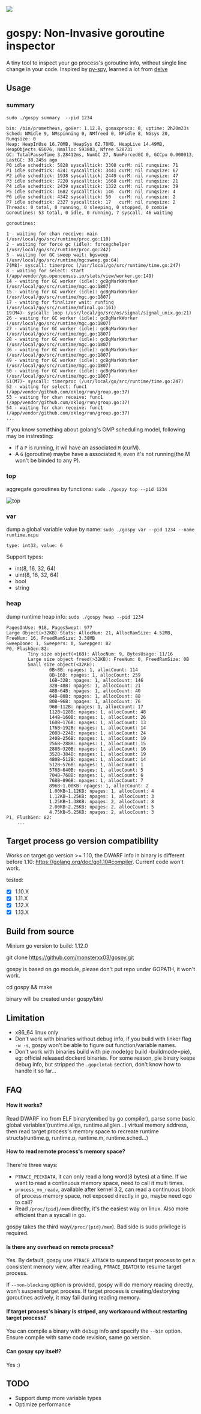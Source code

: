 ![](https://github.com/monsterxx03/gospy/workflows/Go/badge.svg)

# gospy: Non-Invasive goroutine inspector

A tiny tool to inspect your go process's goroutine info, without single line change in your code. Inspired by [py-spy](https://github.com/benfred/py-spy),
learned a lot from [delve](https://github.com/go-delve/delve)


## Usage

### summary

`sudo ./gospy summary  --pid 1234`


    bin: /bin/prometheus, goVer: 1.12.8, gomaxprocs: 8, uptime: 2h20m23s
    Sched: NMidle 9, NMspinning 0, NMfreed 0, NPidle 8, NGsys 20, Runqsize: 0
    Heap: HeapInUse 16.70MB, HeapSys 62.78MB, HeapLive 14.49MB, HeapObjects 65076, Nmalloc 593803, Nfree 528731
    GC: TotalPauseTime 3.28412ms, NumGC 27, NumForcedGC 0, GCCpu 0.000013, LastGC: 38.245s ago
    P0 idle schedtick: 5828 syscalltick: 3308 curM: nil runqsize: 71
    P1 idle schedtick: 4241 syscalltick: 3441 curM: nil runqsize: 67
    P2 idle schedtick: 1938 syscalltick: 2449 curM: nil runqsize: 47
    P3 idle schedtick: 7220 syscalltick: 1668 curM: nil runqsize: 21
    P4 idle schedtick: 2439 syscalltick: 1322 curM: nil runqsize: 39
    P5 idle schedtick: 1682 syscalltick: 146  curM: nil runqsize: 4
    P6 idle schedtick: 4342 syscalltick: 50   curM: nil runqsize: 2
    P7 idle schedtick: 2327 syscalltick: 17   curM: nil runqsize: 2
    Threads: 0 total, 0 running, 0 sleeping, 0 stopped, 0 zombie
    Goroutines: 53 total, 0 idle, 0 running, 7 syscall, 46 waiting

    goroutines:

    1 - waiting for chan receive: main (/usr/local/go/src/runtime/proc.go:110)
    2 - waiting for force gc (idle): forcegchelper (/usr/local/go/src/runtime/proc.go:242)
    3 - waiting for GC sweep wait: bgsweep (/usr/local/go/src/runtime/mgcsweep.go:64)
    7(M8)- syscall: timerproc (/usr/local/go/src/runtime/time.go:247)
    8 - waiting for select: start (/app/vendor/go.opencensus.io/stats/view/worker.go:149)
    14 - waiting for GC worker (idle): gcBgMarkWorker (/usr/local/go/src/runtime/mgc.go:1807)
    15 - waiting for GC worker (idle): gcBgMarkWorker (/usr/local/go/src/runtime/mgc.go:1807)
    17 - waiting for finalizer wait: runfinq (/usr/local/go/src/runtime/mfinal.go:161)
    19(M4)- syscall: loop (/usr/local/go/src/os/signal/signal_unix.go:21)
    26 - waiting for GC worker (idle): gcBgMarkWorker (/usr/local/go/src/runtime/mgc.go:1807)
    27 - waiting for GC worker (idle): gcBgMarkWorker (/usr/local/go/src/runtime/mgc.go:1807)
    28 - waiting for GC worker (idle): gcBgMarkWorker (/usr/local/go/src/runtime/mgc.go:1807)
    36 - waiting for GC worker (idle): gcBgMarkWorker (/usr/local/go/src/runtime/mgc.go:1807)
    49 - waiting for GC worker (idle): gcBgMarkWorker (/usr/local/go/src/runtime/mgc.go:1807)
    50 - waiting for GC worker (idle): gcBgMarkWorker (/usr/local/go/src/runtime/mgc.go:1807)
    51(M7)- syscall: timerproc (/usr/local/go/src/runtime/time.go:247)
    52 - waiting for select: func1 (/app/vendor/github.com/oklog/run/group.go:37)
    53 - waiting for chan receive: func1 (/app/vendor/github.com/oklog/run/group.go:37)
    54 - waiting for chan receive: func1 (/app/vendor/github.com/oklog/run/group.go:37)
    ...


If you know something about golang's GMP scheduling model, following may be instresting:

- If a `P` is running, it wil have an associated `M` (curM).
- A `G` (goroutine) maybe have a associated `M`, even it's not running(the M won't be binded to any P).


###  top

 aggregate goroutines by functions: `sudo ./gospy top --pid 1234`


![top](images/top.png)

### var

dump a global variable value by name: `sudo ./gospy var --pid 1234 --name runtime.ncpu`

    type: int32, value: 6
    
 Support types:
 
- int(8, 16, 32, 64)
- uint(8, 16, 32, 64)
- bool
- string

### heap

dump runtime heap info: `sudo ./gospy heap --pid 1234`

    
    PagesInUse: 918, PagesSwept: 977
    Large Object(>32KB) Stats: AllocNum: 21, AllocRamSize: 4.52MB, FreeNum: 16, FreedRamSize: 3.38MB
    SweepDone: 1, Sweepers: 0, Sweepgen: 82
    P0, FlushGen:82:
            Tiny size object(<16B): AllocNum: 9, BytesUsage: 11/16
            Large size object freed(>32KB): FreeNum: 0, FreedRamSize: 0B
            Small size object(<32KB):
                    0B~8B: npages: 1, allocCount: 114
                    8B~16B: npages: 1, allocCount: 259
                    16B~32B: npages: 1, allocCount: 146
                    32B~48B: npages: 1, allocCount: 21
                    48B~64B: npages: 1, allocCount: 40
                    64B~80B: npages: 1, allocCount: 88
                    80B~96B: npages: 1, allocCount: 76
                    96B~112B: npages: 1, allocCount: 17
                    112B~128B: npages: 1, allocCount: 48
                    144B~160B: npages: 1, allocCount: 26
                    160B~176B: npages: 1, allocCount: 13
                    176B~192B: npages: 1, allocCount: 14
                    208B~224B: npages: 1, allocCount: 24
                    240B~256B: npages: 1, allocCount: 19
                    256B~288B: npages: 1, allocCount: 15
                    288B~320B: npages: 1, allocCount: 16
                    352B~384B: npages: 1, allocCount: 19
                    480B~512B: npages: 1, allocCount: 14
                    512B~576B: npages: 1, allocCount: 1
                    576B~640B: npages: 1, allocCount: 5
                    704B~768B: npages: 1, allocCount: 6
                    768B~896B: npages: 1, allocCount: 7
                    896B~1.00KB: npages: 1, allocCount: 2
                    1.00KB~1.12KB: npages: 1, allocCount: 4
                    1.12KB~1.25KB: npages: 1, allocCount: 3
                    1.25KB~1.38KB: npages: 2, allocCount: 8
                    2.00KB~2.25KB: npages: 2, allocCount: 5
                    4.75KB~5.25KB: npages: 2, allocCount: 3
    P1, FlushGen: 82:
        ...

## Target process go version compatibility

Works on target go version >= 1.10, the DWARF info in binary is different before 1.10: https://golang.org/doc/go1.10#compiler.
Current code won't work.

tested:

- [x] 1.10.X
- [x] 1.11.X
- [x] 1.12.X 
- [x] 1.13.X

## Build from source

Minium go version to build: 1.12.0

git clone https://github.com/monsterxx03/gospy.git

gospy is based on go module, please don't put repo under GOPATH, it won't work.

cd gospy && make

binary will be created under gospy/bin/

## Limitation

- x86_64 linux only
- Don't work with binaries without debug info, if you build with linker flag `-w -s`, gospy won't be able to figure out function/variable names. 
- Don't work with binaries build with pie mode(go build -buildmode=pie), eg: official released dockerd binaries. For some reason, pie binary keeps debug info, but stripped
 the `.gopclntab` section, don't know how to handle it so far...

## FAQ

#### How it works?

Read DWARF ino from ELF binary(embed by go compiler), parse some basic global variables'(runtime.allgs, runtime.allglen...) virtual memory address, then read target process's memory space to recreate runtime structs(runtime.g, runtime.p, runtime.m, runtime.sched...)

#### How to read remote process's memory space?

There're three ways:

- `PTRACE_PEEKDATA`, it can only read a long word(8 bytes) at a time. If we want to read a continuous memory space, need to call it multi times.
- `process_vm_readv`, available after kernel 3.2, can read a continuous block of process memory space, not exposed directly in go, maybe need cgo to call?
- Read `/proc/{pid}/mem` directly, it's the easiest way on linux. Also more efficient than a syscall in go. 

gospy takes the third way(`/proc/{pid}/mem`). Bad side is sudo privilege is required.


#### Is there any overhead on remote process?

Yes. By default, gospy use `PTRACE_ATTACH` to suspend target process to get a consistent memory view, after reading, `PTRACE_DEATCH` to resume target process.

If `--non-blocking` option is provided, gospy will do memory reading directly, won't suspend target process. If target process is creating/destorying goroutines actively, it may fail during reading memory.

#### If target process's binary is striped, any workaround without restarting target process?

You can compile a binary with debug info and specify the `--bin` option. Ensure compile with same code revision, same go version.

#### Can gospy spy itself?

Yes :)

## TODO

- Support dump more variable types
- Optimize performance
